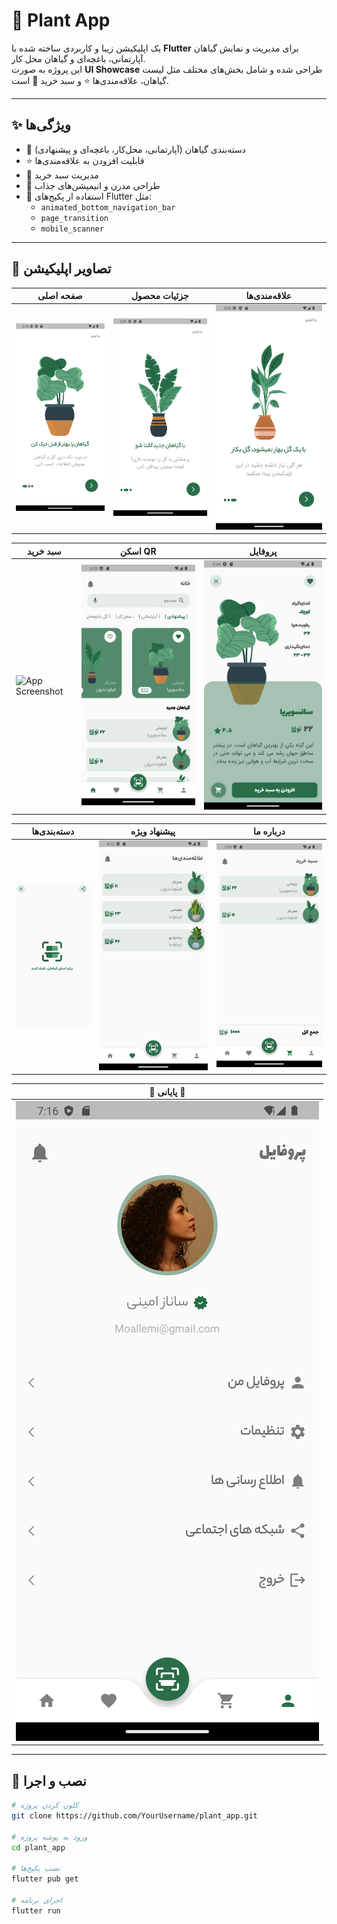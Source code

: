 # 🌿 Plant App

یک اپلیکیشن زیبا و کاربردی ساخته شده با **Flutter** برای مدیریت و نمایش گیاهان آپارتمانی، باغچه‌ای و گیاهان محل کار.  
این پروژه به صورت **UI Showcase** طراحی شده و شامل بخش‌های مختلف مثل لیست گیاهان، علاقه‌مندی‌ها ⭐ و سبد خرید 🛒 است.

---

## ✨ ویژگی‌ها
- 🏡 دسته‌بندی گیاهان (آپارتمانی، محل‌کار، باغچه‌ای و پیشنهادی)
- ⭐ قابلیت افزودن به علاقه‌مندی‌ها
- 🛒 مدیریت سبد خرید
- 📱 طراحی مدرن و انیمیشن‌های جذاب
- 🎨 استفاده از پکیج‌های Flutter مثل:
  - `animated_bottom_navigation_bar`
  - `page_transition`
  - `mobile_scanner`

---

## 📸 تصاویر اپلیکیشن

| صفحه اصلی | جزئیات محصول | علاقه‌مندی‌ها |
|------------|--------------|----------------|
| ![App Screenshot](assets/01.App-images/1.png) | ![App Screenshot](assets/01.App-images/2.png) | ![App Screenshot](assets/01.App-images/3.png) |

| سبد خرید | اسکن QR | پروفایل |
|-----------|----------|----------|
| ![App Screenshot](assets/01.App-images/4.png) | ![App Screenshot](assets/01.App-images/5.png) | ![App Screenshot](assets/01.App-images/6.png) |

| دسته‌بندی‌ها | پیشنهاد ویژه | درباره ما |
|---------------|--------------|-----------|
| ![App Screenshot](assets/01.App-images/7.png) | ![App Screenshot](assets/01.App-images/8.png) | ![App Screenshot](assets/01.App-images/9.png) |

| 🌿 پایانی 🌿 |
|--------------|
| ![App Screenshot](assets/01.App-images/10.png) |

---

## 🚀 نصب و اجرا

```bash
# کلون کردن پروژه
git clone https://github.com/YourUsername/plant_app.git

# ورود به پوشه پروژه
cd plant_app

# نصب پکیج‌ها
flutter pub get

# اجرای برنامه
flutter run
